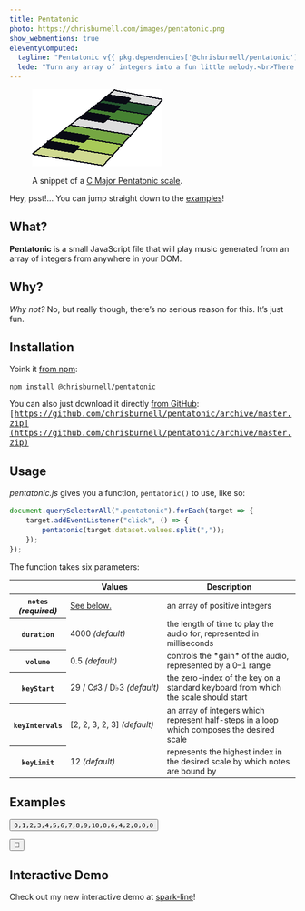 ```yaml
---
title: Pentatonic
photo: https://chrisburnell.com/images/pentatonic.png
show_webmentions: true
eleventyComputed:
  tagline: "Pentatonic v{{ pkg.dependencies['@chrisburnell/pentatonic'] | replace('^', '') }}"
  lede: "Turn any array of integers into a fun little melody.<br>There are {{ github.pentatonic['stargazers_count'] }} star-gazers <a href='https://github.com/chrisburnell/pentatonic'>on GitHub</a> and it was downloaded {{ npm.pentatonic['downloads'] }} times in the last month <a href='https://www.npmjs.com/package/@chrisburnell/pentatonic'>on npm</a>."
---
```


<figure>
    <picture class="pixelated">
        <source srcset="/images/pentatonic.avif" type="image/avif" />
        <source srcset="/images/pentatonic.webp" type="image/webp" />
        <img class="pixelated" src="/images/pentatonic.png" alt="" role="presentation">
    </picture>
    <figcaption><p>A snippet of a <a href="https://en.wikipedia.org/wiki/Pentatonic_scale">C Major Pentatonic scale</a>.</p></figcaption>
</figure>

<div class="box">
    <p>Hey, psst!… You can jump straight down to the <a href="#examples">examples</a>!</p>
</div>

## What?

**Pentatonic** is a small JavaScript file that will play music generated from an array of integers from anywhere in your DOM.

## Why?

*Why not?* No, but really though, there’s no serious reason for this. It’s just fun.

## Installation

Yoink it [from npm](https://www.npmjs.com/package/@chrisburnell/pentatonic):

```
npm install @chrisburnell/pentatonic
```

You can also just download it directly [from GitHub](https://github.com/chrisburnell/pentatonic):<br><samp>[https://github.com/chrisburnell/pentatonic/archive/master.zip](https://github.com/chrisburnell/pentatonic/archive/master.zip)</samp>

## Usage

*pentatonic.js* gives you a function, `pentatonic()` to use, like so:

```javascript
document.querySelectorAll(".pentatonic").forEach(target => {
    target.addEventListener("click", () => {
        pentatonic(target.dataset.values.split(","));
    });
});
```

The function takes six parameters:

<table>
    <thead>
        <tr>
            <th></th>
            <th>Values</th>
            <th>Description</th>
        </tr>
    </thead>
    <tbody>
        <tr>
            <th><code>notes</code><br><em>(required)</em></th>
            <td><a href="#notes">See below.</a></td>
            <td>an array of positive integers</td>
        </tr>
        <tr>
            <th><code>duration</code></th>
            <td style="white-space:nowrap">
                4000 <em>(default)</em>
            </td>
            <td>the length of time to play the audio for, represented in milliseconds</td>
        </tr>
        <tr>
            <th><code>volume</code></th>
            <td style="white-space:nowrap">
                0.5 <em>(default)</em>
            </td>
            <td>controls the *gain* of the audio, represented by a 0–1 range</td>
        </tr>
        <tr>
            <th><code>keyStart</code></th>
            <td style="white-space:nowrap">
                29 / C♯3 / D♭3 <em>(default)</em>
            </td>
            <td>the zero-index of the key on a standard keyboard from which the scale should start</td>
        </tr>
        <tr>
            <th><code>keyIntervals</code></th>
            <td style="white-space:nowrap">
                [2, 2, 3, 2, 3] <em>(default)</em>
            </td>
          <td>an array of integers which represent half-steps in a loop which composes the desired scale</td>
        </tr>
        <tr>
            <th><code>keyLimit</code></th>
            <td style="white-space:nowrap">
                12 <em>(default)</em>
            </td>
          <td>represents the highest index in the desired scale by which notes are bound by</td>
        </tr>
    </tbody>
</table>

## Examples

<button id="button" class="button  pentatonic" data-values="0,1,2,3,4,5,6,7,8,9,10,8,6,4,2,0,0,0"><code>0,1,2,3,4,5,6,7,8,9,10,8,6,4,2,0,0,0</code></button>

<spark-line values="0,0,0,0,0,0,0,0,4,0,0,4,9,1,4,5,2,4,2,6,4,6,4,6,5,0" endpoint-color="#eb2d36" class="pentatonic"></spark-line>

<button id="treasure" class="button" onclick="pentatonic([0,2,4,6,0,2,4,6,1,3,5,7,1,3,5,7,2,4,6,8,2,4,6,8,3,5,7,9,3,5,7,9,4,6,8,10,4,6,8,10,10,10,3,3,4,4,5,5,6,6,6,6,6,6], 8000, 0.5, 36, [1], 20)">🔑</button>

## Interactive Demo

Check out my new interactive demo at [spark-line](/spark-line/)!
